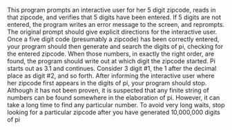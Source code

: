 This program prompts an interactive user for her 5 digit zipcode, reads in that zipcode, and verifies that 5 digits have been entered. If 5 digits are not entered, the program writes an error message to the screen, and reprompts. The original prompt should give explicit directions for the interactive user.
Once a five digit code (presumably a zipcode) has been correctly entered, your program should then generate and search the digits of pi, checking for the entered zipcode. When those numbers, in exactly the right order, are found, the program should write out at which digit the zipcode started. Pi starts out as 3.1 and continues. Consider 3 digit #1, the 1 after the decimal place as digit #2, and so forth. After informing the interactive user where her zipcode first appears in the digits of pi, your program should stop.
Although it has not been proven, it is suspected that any finite string of numbers can be found somewhere in the elaboration of pi. However, it can take a long time to find any particular number. To avoid very long waits, stop looking for a particular zipcode after you have generated 10,000,000 digits of pi
